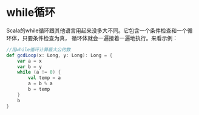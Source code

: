while循环
================================================================================
Scala的while循环跟其他语言用起来没多大不同。它包含一个条件检查和一个循环体，只要条件检查为真，
循环体就会一遍接着一遍地执行。来看示例：
```scala
//用while循环计算最大公约数
def gcdLoop(x: Long, y: Long): Long = {
	var a = x
	var b = y
	while (a != 0) {
		val temp = a
		a = b % a
		b = temp
	}
	b
}
```
